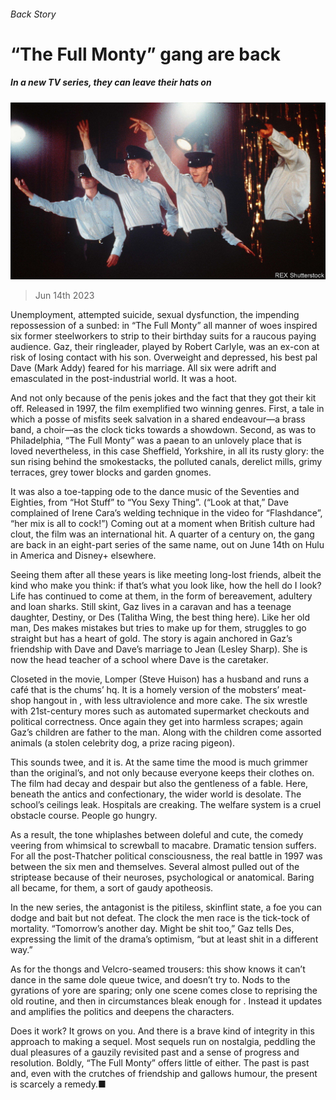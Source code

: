 ###### Back Story

# “The Full Monty” gang are back 

##### In a new TV series, they can leave their hats on 

![image](images/20230617_CUP506.jpg) 

> Jun 14th 2023 

Unemployment, attempted suicide, sexual dysfunction, the impending repossession of a sunbed: in “The Full Monty” all manner of woes inspired six former steelworkers to strip to their birthday suits for a raucous paying audience. Gaz, their ringleader, played by Robert Carlyle, was an ex-con at risk of losing contact with his son. Overweight and depressed, his best pal Dave (Mark Addy) feared for his marriage. All six were adrift and emasculated in the post-industrial world. It was a hoot.

And not only because of the penis jokes and the fact that they got their kit off. Released in 1997, the film exemplified two winning genres. First, a tale in which a posse of misfits seek salvation in a shared endeavour—a brass band, a choir—as the clock ticks towards a showdown. Second, as  was to Philadelphia, “The Full Monty” was a paean to an unlovely place that is loved nevertheless, in this case Sheffield, Yorkshire, in all its rusty glory: the sun rising behind the smokestacks, the polluted canals, derelict mills, grimy terraces, grey tower blocks and garden gnomes.

It was also a toe-tapping ode to the dance music of the Seventies and Eighties, from “Hot Stuff” to “You Sexy Thing”. (“Look at that,” Dave complained of Irene Cara’s welding technique in the video for “Flashdance”, “her mix is all to cock!”) Coming out at a moment when British culture had clout, the film was an international hit. A quarter of a century on, the gang are back in an eight-part series of the same name, out on June 14th on Hulu in America and Disney+ elsewhere.

Seeing them after all these years is like meeting long-lost friends, albeit the kind who make you think: if that’s what you look like, how the hell do I look? Life has continued to come at them, in the form of bereavement, adultery and loan sharks. Still skint, Gaz lives in a caravan and has a teenage daughter, Destiny, or Des (Talitha Wing, the best thing here). Like her old man, Des makes mistakes but tries to make up for them, struggles to go straight but has a heart of gold. The story is again anchored in Gaz’s friendship with Dave and Dave’s marriage to Jean (Lesley Sharp). She is now the head teacher of a school where Dave is the caretaker.

Closeted in the movie, Lomper (Steve Huison) has a husband and runs a café that is the chums’ hq. It is a homely version of the mobsters’ meat-shop hangout in , with less ultraviolence and more cake. The six wrestle with 21st-century mores such as automated supermarket checkouts and political correctness. Once again they get into harmless scrapes; again Gaz’s children are father to the man. Along with the children come assorted animals (a stolen celebrity dog, a prize racing pigeon). 

This sounds twee, and it is. At the same time the mood is much grimmer than the original’s, and not only because everyone keeps their clothes on. The film had decay and despair but also the gentleness of a fable. Here, beneath the antics and confectionary, the wider world is desolate. The school’s ceilings leak. Hospitals are creaking. The welfare system is a cruel obstacle course. People go hungry.

As a result, the tone whiplashes between doleful and cute, the comedy veering from whimsical to screwball to macabre. Dramatic tension suffers. For all the post-Thatcher political consciousness, the real battle in 1997 was between the six men and themselves. Several almost pulled out of the striptease because of their neuroses, psychological or anatomical. Baring all became, for them, a sort of gaudy apotheosis.

In the new series, the antagonist is the pitiless, skinflint state, a foe you can dodge and bait but not defeat. The clock the men race is the tick-tock of mortality. “Tomorrow’s another day. Might be shit too,” Gaz tells Des, expressing the limit of the drama’s optimism, “but at least shit in a different way.” 

As for the thongs and Velcro-seamed trousers: this show knows it can’t dance in the same dole queue twice, and doesn’t try to. Nods to the gyrations of yore are sparing; only one scene comes close to reprising the old routine, and then in circumstances bleak enough for . Instead it updates and amplifies the politics and deepens the characters.

Does it work? It grows on you. And there is a brave kind of integrity in this approach to making a sequel. Most sequels run on nostalgia, peddling the dual pleasures of a gauzily revisited past and a sense of progress and resolution. Boldly, “The Full Monty” offers little of either. The past is past and, even with the crutches of friendship and gallows humour, the present is scarcely a remedy.■








